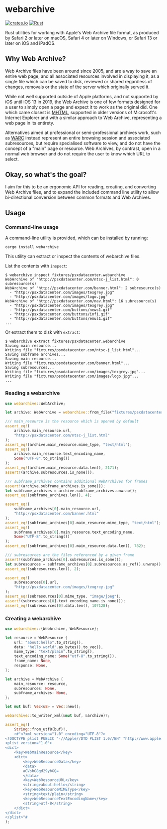 # webarchive

[![crates.io](https://img.shields.io/crates/v/webarchive.svg)](https://crates.io/crates/webarchive) [![Rust](https://github.com/ticky/webarchive/actions/workflows/rust.yml/badge.svg)](https://github.com/ticky/webarchive/actions/workflows/rust.yml)

Rust utilities for working with Apple's Web Archive file format,
as produced by Safari 2 or later on macOS, Safari 4 or later on Windows,
or Safari 13 or later on iOS and iPadOS.

## Why Web Archive?

Web Archive files have been around since 2005, and are a way to save an
entire web page, and all associated resources involved in displaying it,
as a single file which can be saved to disk, reviewed or shared regardless
of changes, removals or the state of the server which originally served it.

While not well supported outside of Apple platforms, and not supported by
iOS until iOS 13 in 2019, the Web Archive is one of few formats designed
for a user to simply open a page and expect it to work as the original did.
One which came closest is [MHTML](https://en.wikipedia.org/wiki/MHTML),
supported in older versions of Microsoft's Internet Explorer and with a
similar approach to Web Archive, representing a web page in its entirety.

Alternatives aimed at professional or semi-professional archives work, such
as [WARC](https://en.wikipedia.org/wiki/Web_ARChive) instead represent an
entire browsing session and associated subresources, but require
specialised software to view, and do not have the concept of a "main" page
or resource. Web Archives, by contrast, open in a normal web browser and
do not require the user to know which URL to select.

## Okay, so what's the goal?

I aim for this to be an ergonomic API for reading, creating, and converting
Web Archive files, and to expand the included command line utility to allow
bi-directional conversion between common formats and Web Archives.

## Usage

### Command-line usage

A command-line utility is provided, which can be installed by running:

```shell
cargo install webarchive
```

This utility can extract or inspect the contents of webarchive files.

List the contents with `inspect`:

```shell
$ webarchive inspect fixtures/psxdatacenter.webarchive
WebArchive of "http://psxdatacenter.com/ntsc-j_list.html": 0 subresource(s)
WebArchive of "http://psxdatacenter.com/banner.html": 2 subresource(s)
  - "http://psxdatacenter.com/images/texgrey.jpg"
  - "http://psxdatacenter.com/images/logo.jpg"
WebArchive of "http://psxdatacenter.com/nav.html": 16 subresource(s)
  - "http://psxdatacenter.com/images/texgrey.jpg"
  - "http://psxdatacenter.com/buttons/news1.gif"
  - "http://psxdatacenter.com/buttons/inf1.gif"
  - "http://psxdatacenter.com/buttons/emul1.gif"
...
```

Or extract them to disk with `extract`:

```shell
$ webarchive extract fixtures/psxdatacenter.webarchive
Saving main resource...
Writing file "fixtures/psxdatacenter.com/ntsc-j_list.html"...
Saving subframe archives...
Saving main resource...
Writing file "fixtures/psxdatacenter.com/banner.html"...
Saving subresources...
Writing file "fixtures/psxdatacenter.com/images/texgrey.jpg"...
Writing file "fixtures/psxdatacenter.com/images/logo.jpg"...
...
```

### Reading a webarchive

```rust
use webarchive::WebArchive;

let archive: WebArchive = webarchive::from_file("fixtures/psxdatacenter.webarchive")?;

/// main_resource is the resource which is opened by default
assert_eq!(
    archive.main_resource.url,
    "http://psxdatacenter.com/ntsc-j_list.html"
);
assert_eq!(archive.main_resource.mime_type, "text/html");
assert_eq!(
    archive.main_resource.text_encoding_name,
    Some("UTF-8".to_string())
);
assert_eq!(archive.main_resource.data.len(), 2171);
assert!(archive.subresources.is_none());

/// subframe_archives contains additional WebArchives for frames
assert!(archive.subframe_archives.is_some());
let subframe_archives = archive.subframe_archives.unwrap();
assert_eq!(subframe_archives.len(), 4);

assert_eq!(
    subframe_archives[0].main_resource.url,
    "http://psxdatacenter.com/banner.html"
);
assert_eq!(subframe_archives[0].main_resource.mime_type, "text/html");
assert_eq!(
    subframe_archives[0].main_resource.text_encoding_name,
    Some("UTF-8".to_string())
);
assert_eq!(subframe_archives[0].main_resource.data.len(), 782);

/// subresources are the files referenced by a given frame
assert!(subframe_archives[0].subresources.is_some());
let subresources = subframe_archives[0].subresources.as_ref().unwrap();
assert_eq!(subresources.len(), 2);

assert_eq!(
    subresources[0].url,
    "http://psxdatacenter.com/images/texgrey.jpg"
);
assert_eq!(subresources[0].mime_type, "image/jpeg");
assert!(subresources[0].text_encoding_name.is_none());
assert_eq!(subresources[0].data.len(), 107128);
```

### Creating a webarchive

```rust
use webarchive::{WebArchive, WebResource};

let resource = WebResource {
    url: "about:hello".to_string(),
    data: "hello world".as_bytes().to_vec(),
    mime_type: "text/plain".to_string(),
    text_encoding_name: Some("utf-8".to_string()),
    frame_name: None,
    response: None,
};

let archive = WebArchive {
    main_resource: resource,
    subresources: None,
    subframe_archives: None,
};

let mut buf: Vec<u8> = Vec::new();

webarchive::to_writer_xml(&mut buf, &archive)?;

assert_eq!(
    String::from_utf8(buf)?,
    r#"<?xml version="1.0" encoding="UTF-8"?>
<!DOCTYPE plist PUBLIC "-//Apple//DTD PLIST 1.0//EN" "http://www.apple.com/DTDs/PropertyList-1.0.dtd">
<plist version="1.0">
<dict>
	<key>WebMainResource</key>
	<dict>
		<key>WebResourceData</key>
		<data>
		aGVsbG8gd29ybGQ=
		</data>
		<key>WebResourceURL</key>
		<string>about:hello</string>
		<key>WebResourceMIMEType</key>
		<string>text/plain</string>
		<key>WebResourceTextEncodingName</key>
		<string>utf-8</string>
	</dict>
</dict>
</plist>"#
);
```